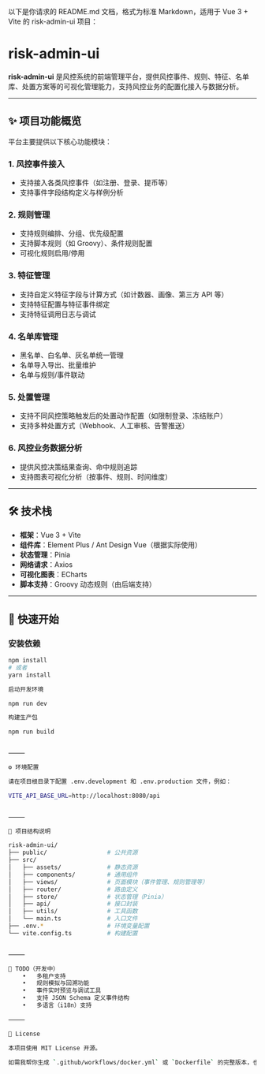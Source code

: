 以下是你请求的 README.md 文档，格式为标准 Markdown，适用于 Vue 3 + Vite 的 risk-admin-ui 项目：

# risk-admin-ui

**risk-admin-ui** 是风控系统的前端管理平台，提供风控事件、规则、特征、名单库、处置方案等的可视化管理能力，支持风控业务的配置化接入与数据分析。

---

## ✨ 项目功能概览

平台主要提供以下核心功能模块：

### 1. 风控事件接入
- 支持接入各类风控事件（如注册、登录、提币等）
- 支持事件字段结构定义与样例分析

### 2. 规则管理
- 支持规则编排、分组、优先级配置
- 支持脚本规则（如 Groovy）、条件规则配置
- 可视化规则启用/停用

### 3. 特征管理
- 支持自定义特征字段与计算方式（如计数器、画像、第三方 API 等）
- 支持特征配置与特征事件绑定
- 支持特征调用日志与调试

### 4. 名单库管理
- 黑名单、白名单、灰名单统一管理
- 名单导入导出、批量维护
- 名单与规则/事件联动

### 5. 处置管理
- 支持不同风控策略触发后的处置动作配置（如限制登录、冻结账户）
- 支持多种处置方式（Webhook、人工审核、告警推送）

### 6. 风控业务数据分析
- 提供风控决策结果查询、命中规则追踪
- 支持图表可视化分析（按事件、规则、时间维度）

---

## 🛠️ 技术栈

- **框架**：Vue 3 + Vite
- **组件库**：Element Plus / Ant Design Vue（根据实际使用）
- **状态管理**：Pinia
- **网络请求**：Axios
- **可视化图表**：ECharts
- **脚本支持**：Groovy 动态规则（由后端支持）

---

## 🚀 快速开始

### 安装依赖

```bash
npm install
# 或者
yarn install

启动开发环境

npm run dev

构建生产包

npm run build


⸻

⚙️ 环境配置

请在项目根目录下配置 .env.development 和 .env.production 文件，例如：

VITE_API_BASE_URL=http://localhost:8080/api


⸻

📁 项目结构说明

risk-admin-ui/
├── public/                 # 公共资源
├── src/
│   ├── assets/             # 静态资源
│   ├── components/         # 通用组件
│   ├── views/              # 页面模块（事件管理、规则管理等）
│   ├── router/             # 路由定义
│   ├── store/              # 状态管理（Pinia）
│   ├── api/                # 接口封装
│   ├── utils/              # 工具函数
│   └── main.ts             # 入口文件
├── .env.*                  # 环境变量配置
└── vite.config.ts          # 构建配置


⸻

📌 TODO（开发中）
	•	多租户支持
	•	规则模拟与回溯功能
	•	事件实时预览与调试工具
	•	支持 JSON Schema 定义事件结构
	•	多语言（i18n）支持

⸻

📄 License

本项目使用 MIT License 开源。

如需我帮你生成 `.github/workflows/docker.yml` 或 `Dockerfile` 的完整版本，也可以告诉我是否还需要一并整合进项目。